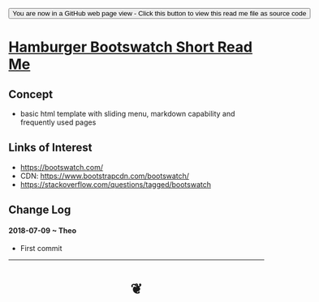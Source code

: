 <span style=display:none; >[You are now in a GitHub source code view - click this link to view Read Me file as a web page]( https://pushme-pullyou.github.io/#tootoo-templates/hamburger-bootswatch/README.md "View file as a web page." ) </span>

<div><input type=button class = 'btn' onclick="window.location.href='https://github.com/pushme-pullyou/pushme-pullyou.github.io/blob/master/tootoo-templates/hamburger-bootswatch/README.md'";
value='You are now in a GitHub web page view - Click this button to view this read me file as source code' ></div>

# [Hamburger Bootswatch Short Read Me]( #/tootoo-templates/hamburger-bootswatch/README.md )

<!--
<iframe src=https://pushme-pullyou.github.io/tootoo-templates/hamburger-bootswatch/hamburger-bootswatch.html width=100% height=500px >Iframes are not viewable in GitHub source code views</iframe>

## Full Screen: [Hamburger Bootswatch]( https://pushme-pullyou.github.io/tootoo-templates/hamburger-bootswatch/hamburger-bootswatch.html )
-->


## Concept

* basic html template with sliding menu, markdown capability and frequently used pages

## Links of Interest

* https://bootswatch.com/
* CDN: https://www.bootstrapcdn.com/bootswatch/
* https://stackoverflow.com/questions/tagged/bootswatch


## Change Log

#### 2018-07-09 ~ Theo

* First commit

***

# <center title="hello!" ><a href=javascript:window.scrollTo(0,0); style=text-decoration:none; > ❦ </a></center>
